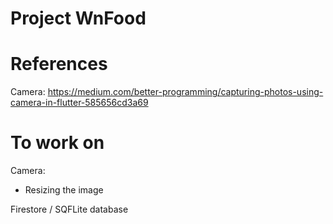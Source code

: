 # Project WnFood


# References

Camera: https://medium.com/better-programming/capturing-photos-using-camera-in-flutter-585656cd3a69

# To work on

Camera:
- Resizing the image

Firestore / SQFLite database
